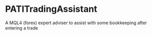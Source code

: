 PATITradingAssistant
====================

A MQL4  (forex) expert adviser to assist with some bookkeeping after entering a trade
